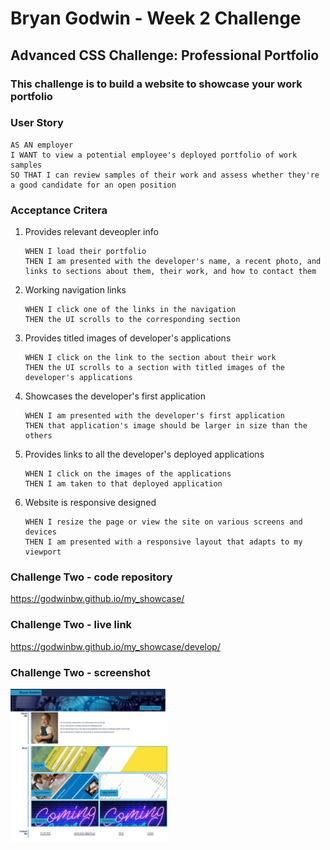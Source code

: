 # **Bryan Godwin - Week 2 Challenge**

## **Advanced CSS Challenge: Professional Portfolio**

### This challenge is to build a website to showcase your work portfolio

### **User Story**

    AS AN employer
    I WANT to view a potential employee's deployed portfolio of work samples
    SO THAT I can review samples of their work and assess whether they're a good candidate for an open position

### **Acceptance Critera**

1.  Provides relevant deveopler info

        WHEN I load their portfolio
        THEN I am presented with the developer's name, a recent photo, and links to sections about them, their work, and how to contact them

2.  Working navigation links

        WHEN I click one of the links in the navigation
        THEN the UI scrolls to the corresponding section

3.  Provides titled images of developer's applications

        WHEN I click on the link to the section about their work
        THEN the UI scrolls to a section with titled images of the developer's applications

4.  Showcases the developer's first application

        WHEN I am presented with the developer's first application
        THEN that application's image should be larger in size than the others

5.  Provides links to all the developer's deployed applications

        WHEN I click on the images of the applications
        THEN I am taken to that deployed application

6.  Website is responsive designed

        WHEN I resize the page or view the site on various screens and devices
        THEN I am presented with a responsive layout that adapts to my viewport

### **Challenge Two - code repository**

<https://godwinbw.github.io/my_showcase/>

### **Challenge Two - live link**

<https://godwinbw.github.io/my_showcase/develop/>

### **Challenge Two - screenshot**

<img src="./challenge_2_screenshot.png" style="width: 50%; height=auto;">
